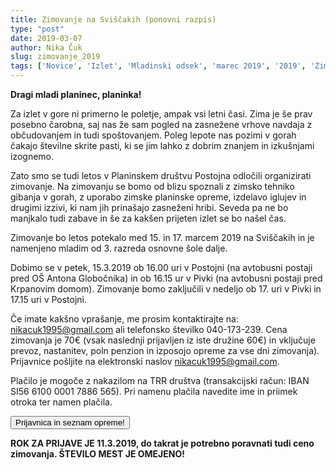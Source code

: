 ```yaml
---
title: Zimovanje na Sviščakih (ponovni razpis)
type: "post"
date: 2019-03-07
author: Nika Čuk
slug: zimovanje_2019
tags: ['Novice', 'Izlet', 'Mladinski odsek', 'marec 2019', '2019', 'Zimovanje']
---
```


**Dragi mladi planinec, planinka!**<br />

Za izlet v gore ni primerno le poletje, ampak vsi letni časi. Zima je še prav posebno čarobna, saj nas že sam pogled na zasnežene vrhove navdaja z občudovanjem in tudi spoštovanjem. Poleg lepote nas pozimi v gorah čakajo številne skrite pasti, ki se jim lahko z dobrim znanjem in izkušnjami izognemo.
<!--more-->
Zato smo se tudi letos v Planinskem društvu Postojna odločili organizirati zimovanje. 
Na zimovanju se bomo od blizu spoznali z zimsko tehniko gibanja v gorah, z uporabo zimske planinske opreme, izdelavo iglujev in drugimi izzivi, ki nam jih prinašajo zasneženi hribi. Seveda pa ne bo manjkalo tudi zabave in še za kakšen prijeten izlet se bo našel čas.

Zimovanje bo letos potekalo med 15. in 17. marcem 2019 na Sviščakih in je namenjeno mladim od 3. razreda osnovne šole dalje. 

Dobimo se v petek, 15.3.2019 ob 16.00 uri v Postojni (na avtobusni postaji pred OŠ Antona Globočnika) in ob 16.15  ur v Pivki (na avtobusni postaji pred Krpanovim domom).
Zimovanje bomo zaključili v nedeljo ob 17. uri v Pivki in 17.15  uri v Postojni. 

Če imate kakšno vprašanje, me prosim kontaktirajte na: nikacuk1995@gmail.com ali telefonsko številko 040-173-239.
Cena zimovanja je 70€ (vsak naslednji prijavljen iz iste družine 60€) in vključuje prevoz, nastanitev, poln penzion in izposojo opreme za vse dni zimovanja). Prijavnice pošljite na elektronski naslov nikacuk1995@gmail.com. 

Plačilo je mogoče z nakazilom na TRR društva (transakcijski račun: IBAN SI56 6100 0001 7886 565). Pri namenu plačila navedite ime in priimek otroka ter namen plačila.


<a class="btn" href="/documents/prijavnice/2019/MOPD_zimovanje_prijavnica_2019.pdf">
    <button class="btn btn-primary btn-lg get-started-btn">Prijavnica in seznam opreme!</button>
</a>

**ROK ZA PRIJAVE JE 11.3.2019, do takrat je potrebno poravnati tudi ceno zimovanja. ŠTEVILO MEST JE OMEJENO!**


